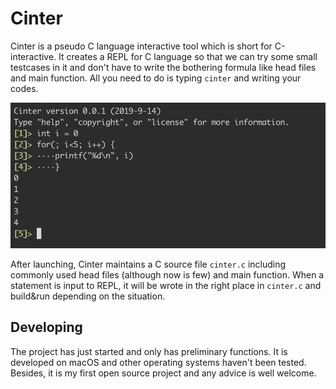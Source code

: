 # Cinter

Cinter is a pseudo C language interactive tool which is short for C-interactive. It creates a REPL for C language so that we can try some small testcases in it and don't have to write the bothering formula like head files and main function. All you need to do is typing `cinter` and writing your codes. 

![example](example.png)

After launching, Cinter maintains a C source file `cinter.c` including commonly used head files (although now is few) and main function. When a statement is input to REPL, it will be wrote in the right place in `cinter.c` and build&run depending on the situation. 

## Developing

The project has just started and only has preliminary functions. It is developed on macOS and other operating systems haven't been tested. Besides, it is my first open source project and any advice is well welcome. 
